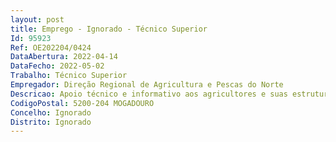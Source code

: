 ```yaml
--- 
layout: post
title: Emprego - Ignorado - Técnico Superior
Id: 95923
Ref: OE202204/0424
DataAbertura: 2022-04-14
DataFecho: 2022-05-02
Trabalho: Técnico Superior
Empregador: Direção Regional de Agricultura e Pescas do Norte
Descricao: Apoio técnico e informativo aos agricultores e suas estruturas representativas. Divulgação dasmedidas de apoio ao desenvolvimento rural no âmbito do PDR2020 e execução de VFL. Tarefas relacionadascom as funções delegadas do IFAP (atendimento, visitas de campo). Realização de vistoriase emissão de pareceres. Instrução de processos de licenciamento REAP RERAE. Execução do processode candidatura alteração ao benefício fiscal do GCM.
CodigoPostal: 5200-204 MOGADOURO
Concelho: Ignorado
Distrito: Ignorado
--- 
```

